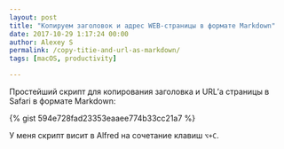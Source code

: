 ```yaml
---
layout: post
title: "Копируем заголовок и адрес WEB-страницы в формате Markdown"
date: 2017-10-29 1:17:24 00:00
author: Alexey S
permalink: /copy-titie-and-url-as-markdown/
tags: [macOS, productivity]

---
```


Простейший скрипт для копирования заголовка и URL&#8217;а страницы в Safari в формате Markdown:

<!--more-->


<div class="gist-oembed" data-gist="42point/594e728fad23353eaaee774b33cc21a7.json">
</div>

{% gist 594e728fad23353eaaee774b33cc21a7 %}

    
    

У меня скрипт висит в Alfred на сочетание клавиш `⌥+C`.

&nbsp;